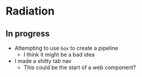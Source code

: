 # Radiation

## In progress

- Attempting to use `box` to create a pipeline
  - I think it might be a bad idea
- I made a shitty tab nav
  - This could be the start of a web component?
